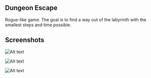 ## Dungeon Escape
Rogue-like game. The goal is to find a way out of the labyrinth with the smallest steps and time possible. 

## Screenshots
![Alt text](../images/EndGame.png?raw=true)

![Alt text](../images/MidGame.png?raw=true)

![Alt text](../images/StartGame.png?raw=true)
